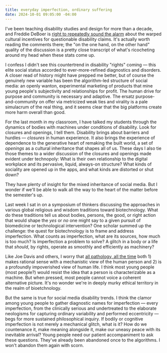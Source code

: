 ```yaml
---
title: everyday imperfection, ordinary suffering
date: 2024-10-01 09:05:00 -04:00
---
```


I've been teaching disability studies and design for more than a decade, and Freddie DeBoer is [right to repeatedly sound the alarm](https://freddiedeboer.substack.com/p/of-course-people-make-up-disabilities) about the warped cultural incentives for questionable disability claims. It's actually worth reading the comments there; the "on the one hand, on the other hand" quality of the discussion is a pretty close transcript of what's ricocheting around my head when these stats come up. 

I confess I didn't see this countertrend in disability "rights" coming — this elite social status accorded to ever-more-refined diagnostics and disorders. A closer read of history might have prepped me better, but of course the genuinely new variable has been the algorithm-led structure of social media: an openly wanton, experimental marketing of products that mine young people's subjectivity and relationships for profit. The human drive for purpose and community is necessary and adaptive. The ersatz purpose-and-community on offer via metricized weak ties and virality is a pale simulacrum of the real thing, and it seems clear that the big platforms create more harm overall than good.

For the last month in my classroom, I have talked my students through the dynamics of bodies with machines under conditions of disability. Look for closures and openings, I tell them. Disability brings about barriers and hurdles — *closures* in human experience. It also brings the experience of dependence to the generative heart of remaking the built world, a set of *openings* as a cultural inheritance that shapes all of us. These days I also tie those themes to a wider discussion of the closures and openings made evident under technopoly: What is their own relationship to the digital workplace and its pervasive, liquid, always-on structure? What kinds of sociality are opened up in the apps, and what kinds are distorted or shut down? 

They have plenty of insight for the mixed inheritance of social media. But I wonder if we'll be able to walk all the way to the heart of the matter before the semester's up.

Last week I sat in on a symposium of thinkers discussing the approaches in various global religious and wisdom traditions toward biotechnology. What do these traditions tell us about bodies, persons, the good, or right action that would shape the *yes* or *no* one might say to a given pursuit of biomedicine or technological intervention? One scholar summed up the challenge: the quest for biotechnology is to frame and address imperfection. What counts as imperfection, what are its sources, how much is too much? Is imperfection a problem to solve? A glitch in a body or a life that *should*, by rights, operate as smoothly and efficiently as machinery? 

Like Joe Davis and others, I worry that [all pathology, all the time](https://www.thenewatlantis.com/publications/all-pathology-all-the-time) both 1) makes rational sense with a mechanistic view of the human person and 2) is a profoundly impoverished view of human life. I think most young people (most people?) would resist the idea that a person is characterizable as a machine. But when pressed, most people cannot voice a coherent alternative picture. It's no wonder we're in deeply murky ethical territory in the realm of bioetchnology. 

But the same is true for social media disability trends. I think the clamor among young people to gather diagnostic names for imperfection — every imperfection, from the clinically serious and undertreated to the elaborate neologisms for capturing ordinary variability and performed eccentricity — begs for more sustained philosophical inquiry. If bodily or cognitive imperfection is not merely a mechanical glitch, what is it? How do we countenance it, make meaning alongside it, make our uneasy peace with its inevitable arrival? Young people need our patient accompaniment to ask these questions. They've already been abandoned once to the algorithms. I won't abandon them again with scorn.

